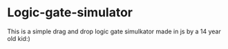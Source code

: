 # Logic-gate-simulator
This is a simple drag and drop logic gate simulkator made in js by a 14 year old kid:)
